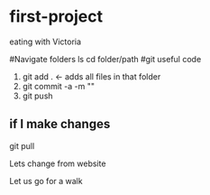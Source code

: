 # first-project

eating with Victoria

#Navigate folders
ls 
cd folder/path
#git useful code

1. git add . <- adds all files in that folder
2. git commit -a -m "<ANY MESSAGE>"
3. git push

## if I make changes
git pull


Lets change from website

Let us go for a walk